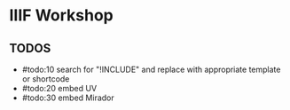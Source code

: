 # IIIF Workshop

## TODOS

- #todo:10 search for "!INCLUDE" and replace with appropriate template or shortcode
- #todo:20 embed UV
- #todo:30 embed Mirador
